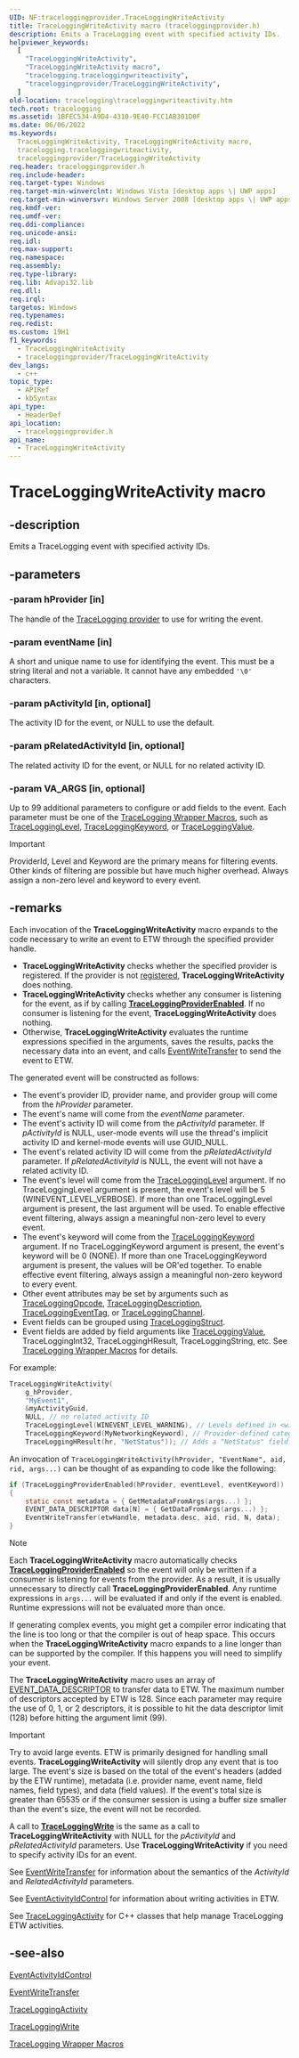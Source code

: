 ```yaml
---
UID: NF:traceloggingprovider.TraceLoggingWriteActivity
title: TraceLoggingWriteActivity macro (traceloggingprovider.h)
description: Emits a TraceLogging event with specified activity IDs.
helpviewer_keywords:
  [
    "TraceLoggingWriteActivity",
    "TraceLoggingWriteActivity macro",
    "tracelogging.traceloggingwriteactivity",
    "traceloggingprovider/TraceLoggingWriteActivity",
  ]
old-location: tracelogging\traceloggingwriteactivity.htm
tech.root: tracelogging
ms.assetid: 1BFEC534-A9D4-4310-9E40-FCC1AB301D0F
ms.date: 06/06/2022
ms.keywords:
  TraceLoggingWriteActivity, TraceLoggingWriteActivity macro,
  tracelogging.traceloggingwriteactivity,
  traceloggingprovider/TraceLoggingWriteActivity
req.header: traceloggingprovider.h
req.include-header:
req.target-type: Windows
req.target-min-winverclnt: Windows Vista [desktop apps \| UWP apps]
req.target-min-winversvr: Windows Server 2008 [desktop apps \| UWP apps]
req.kmdf-ver:
req.umdf-ver:
req.ddi-compliance:
req.unicode-ansi:
req.idl:
req.max-support:
req.namespace:
req.assembly:
req.type-library:
req.lib: Advapi32.lib
req.dll:
req.irql:
targetos: Windows
req.typenames:
req.redist:
ms.custom: 19H1
f1_keywords:
  - TraceLoggingWriteActivity
  - traceloggingprovider/TraceLoggingWriteActivity
dev_langs:
  - c++
topic_type:
  - APIRef
  - kbSyntax
api_type:
  - HeaderDef
api_location:
  - traceloggingprovider.h
api_name:
  - TraceLoggingWriteActivity
---
```


# TraceLoggingWriteActivity macro

## -description

Emits a TraceLogging event with specified activity IDs.

## -parameters

### -param hProvider [in]

The handle of the
[TraceLogging provider](./nf-traceloggingprovider-tracelogging_define_provider.md)
to use for writing the event.

### -param eventName [in]

A short and unique name to use for identifying the event. This must be a string
literal and not a variable. It cannot have any embedded `'\0'` characters.

### -param pActivityId [in, optional]

The activity ID for the event, or NULL to use the default.

### -param pRelatedActivityId [in, optional]

The related activity ID for the event, or NULL for no related activity ID.

### -param __VA_ARGS__ [in, optional]

Up to 99 additional parameters to configure or add fields to the event. Each
parameter must be one of the
[TraceLogging Wrapper Macros](/windows/win32/tracelogging/tracelogging-wrapper-macros),
such as [TraceLoggingLevel](./nf-traceloggingprovider-tracelogginglevel.md),
[TraceLoggingKeyword](./nf-traceloggingprovider-traceloggingkeyword.md), or
[TraceLoggingValue](./nf-traceloggingprovider-traceloggingvalue.md).

> [!IMPORTANT]
> ProviderId, Level and Keyword are the primary means for filtering
> events. Other kinds of filtering are possible but have much higher overhead.
> Always assign a non-zero level and keyword to every event.

## -remarks

Each invocation of the **TraceLoggingWriteActivity** macro expands to the code
necessary to write an event to ETW through the specified provider handle.

- **TraceLoggingWriteActivity** checks whether the specified provider is
  registered. If the provider is not
  [registered](./nf-traceloggingprovider-traceloggingregister.md),
  **TraceLoggingWriteActivity** does nothing.
- **TraceLoggingWriteActivity** checks whether any consumer is listening for the
  event, as if by calling
  [**TraceLoggingProviderEnabled**](./nf-traceloggingprovider-traceloggingproviderenabled.md).
  If no consumer is listening for the event, **TraceLoggingWriteActivity** does
  nothing.
- Otherwise, **TraceLoggingWriteActivity** evaluates the runtime expressions
  specified in the arguments, saves the results, packs the necessary data into
  an event, and calls
  [EventWriteTransfer](../evntprov/nf-evntprov-eventwritetransfer.md) to send
  the event to ETW.

The generated event will be constructed as follows:

- The event's provider ID, provider name, and provider group will come from the
  _hProvider_ parameter.
- The event's name will come from the _eventName_ parameter.
- The event's activity ID will come from the _pActivityId_ parameter. If
  _pActivityId_ is NULL, user-mode events will use the thread's implicit
  activity ID and kernel-mode events will use GUID_NULL.
- The event's related activity ID will come from the _pRelatedActivityId_
  parameter. If _pRelatedActivityId_ is NULL, the event will not have a related
  activity ID.
- The event's level will come from the
  [TraceLoggingLevel](./nf-traceloggingprovider-tracelogginglevel.md) argument.
  If no TraceLoggingLevel argument is present, the event's level will be 5
  (WINEVENT_LEVEL_VERBOSE). If more than one TraceLoggingLevel argument is present,
  the last argument will be used. To enable effective event filtering, always
  assign a meaningful non-zero level to every event.
- The event's keyword will come from the
  [TraceLoggingKeyword](./nf-traceloggingprovider-traceloggingkeyword.md)
  argument. If no TraceLoggingKeyword argument is present, the event's keyword
  will be 0 (NONE). If more than one TraceLoggingKeyword argument is present,
  the values will be OR'ed together. To enable effective event filtering, always
  assign a meaningful non-zero keyword to every event.
- Other event attributes may be set by arguments such as
  [TraceLoggingOpcode](./nf-traceloggingprovider-traceloggingopcode.md),
  [TraceLoggingDescription](./nf-traceloggingprovider-traceloggingdescription.md),
  [TraceLoggingEventTag](./nf-traceloggingprovider-traceloggingeventtag.md), or
  [TraceLoggingChannel](./nf-traceloggingprovider-traceloggingchannel.md).
- Event fields can be grouped using
  [TraceLoggingStruct](./nf-traceloggingprovider-traceloggingstruct.md).
- Event fields are added by field arguments like
  [TraceLoggingValue](./nf-traceloggingprovider-traceloggingvalue.md),
  TraceLoggingInt32, TraceLoggingHResult, TraceLoggingString, etc. See
  [TraceLogging Wrapper Macros](/windows/desktop/tracelogging/tracelogging-wrapper-macros)
  for details.

For example:

```c
TraceLoggingWriteActivity(
    g_hProvider,
    "MyEvent1",
    &myActivityGuid,
    NULL, // no related activity ID
    TraceLoggingLevel(WINEVENT_LEVEL_WARNING), // Levels defined in <winmeta.h>
    TraceLoggingKeyword(MyNetworkingKeyword), // Provider-defined categories
    TraceLoggingHResult(hr, "NetStatus")); // Adds a "NetStatus" field.
```

An invocation of
`TraceLoggingWriteActivity(hProvider, "EventName", aid, rid, args...)` can be
thought of as expanding to code like the following:

```c
if (TraceLoggingProviderEnabled(hProvider, eventLevel, eventKeyword))
{
    static const metadata = { GetMetadataFromArgs(args...) };
    EVENT_DATA_DESCRIPTOR data[N] = { GetDataFromArgs(args...) };
    EventWriteTransfer(etwHandle, metadata.desc, aid, rid, N, data);
}
```

> [!NOTE]
> Each **TraceLoggingWriteActivity** macro automatically checks
> [**TraceLoggingProviderEnabled**](./nf-traceloggingprovider-traceloggingproviderenabled.md)
> so the event will only be written if a consumer is listening for events from
> the provider. As a result, it is usually unnecessary to directly call
> **TraceLoggingProviderEnabled**. Any runtime expressions in `args...` will be
> evaluated if and only if the event is enabled. Runtime expressions will not be
> evaluated more than once.

If generating complex events, you might get a compiler error indicating that the
line is too long or that the compiler is out of heap space. This occurs when the
**TraceLoggingWriteActivity** macro expands to a line longer than can be
supported by the compiler. If this happens you will need to simplify your event.

The **TraceLoggingWriteActivity** macro uses an array of
[EVENT_DATA_DESCRIPTOR](../evntprov/ns-evntprov-event_data_descriptor.md) to
transfer data to ETW. The maximum number of descriptors accepted by ETW is 128.
Since each parameter may require the use of 0, 1, or 2 descriptors, it is
possible to hit the data descriptor limit (128) before hitting the argument
limit (99).

> [!IMPORTANT]
> Try to avoid large events. ETW is primarily designed for handling
> small events. **TraceLoggingWriteActivity** will silently drop any event that
> is too large. The event's size is based on the total of the event's headers
> (added by the ETW runtime), metadata (i.e. provider name, event name, field
> names, field types), and data (field values). If the event's total size is
> greater than 65535 or if the consumer session is using a buffer size smaller
> than the event's size, the event will not be recorded.

A call to
[**TraceLoggingWrite**](./nf-traceloggingprovider-traceloggingwrite.md) is the
same as a call to **TraceLoggingWriteActivity** with NULL for the _pActivityId_
and _pRelatedActivityId_ parameters. Use **TraceLoggingWriteActivity** if you
need to specify activity IDs for an event.

See [EventWriteTransfer](../evntprov/nf-evntprov-eventwritetransfer.md) for
information about the semantics of the _ActivityId_ and _RelatedActivityId_
parameters.

See [EventActivityIdControl](../evntprov/nf-evntprov-eventactivityidcontrol.md)
for information about writing activities in ETW.

See [TraceLoggingActivity](../traceloggingactivity/index.md) for C++ classes
that help manage TraceLogging ETW activities.

## -see-also

[EventActivityIdControl](../evntprov/nf-evntprov-eventactivityidcontrol.md)

[EventWriteTransfer](../evntprov/nf-evntprov-eventwritetransfer.md)

[TraceLoggingActivity](../traceloggingactivity/index.md)

[TraceLoggingWrite](./nf-traceloggingprovider-traceloggingwrite.md)

[TraceLogging Wrapper Macros](/windows/win32/tracelogging/tracelogging-wrapper-macros)
